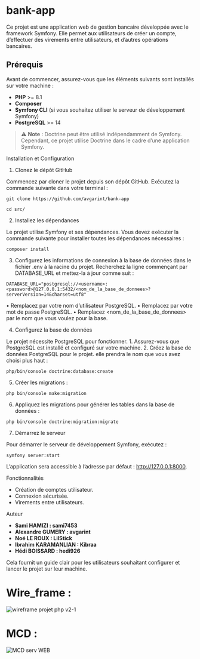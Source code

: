 # bank-app

Ce projet est une application web de gestion bancaire développée avec le framework Symfony. Elle permet aux utilisateurs de créer un compte, d’effectuer des virements entre utilisateurs, et d’autres opérations bancaires.

## Prérequis

Avant de commencer, assurez-vous que les éléments suivants sont installés sur votre machine :  
- **PHP** >= 8.1  
- **Composer**  
- **Symfony CLI** (si vous souhaitez utiliser le serveur de développement Symfony)  
- **PostgreSQL** >= 14  

> ⚠️ **Note** : Doctrine peut être utilisé indépendamment de Symfony. Cependant, ce projet utilise Doctrine dans le cadre d’une application Symfony.  


Installation et Configuration

1. Clonez le dépôt GitHub

Commencez par cloner le projet depuis son dépôt GitHub. Exécutez la commande suivante dans votre terminal :

```
git clone https://github.com/avgarint/bank-app
```
```
cd src/
```
2. Installez les dépendances

Le projet utilise Symfony et ses dépendances. Vous devez exécuter la commande suivante pour installer toutes les dépendances nécessaires :

```
composer install
```

3.	Configurez les informations de connexion à la base de données dans le fichier .env à la racine du projet. Recherchez la ligne commençant par DATABASE_URL et mettez-la à jour comme suit :
```
DATABASE_URL="postgresql://<username>:<password>@127.0.0.1:5432/<nom_de_la_base_de_donnees>?serverVersion=14&charset=utf8"
```
•	Remplacez <username> par votre nom d’utilisateur PostgreSQL.
•	Remplacez <password> par votre mot de passe PostgreSQL.
•	Remplacez <nom_de_la_base_de_donnees> par le nom que vous voulez pour la base.

4. Configurez la base de données

Le projet nécessite PostgreSQL pour fonctionner.
	1.	Assurez-vous que PostgreSQL est installé et configuré sur votre machine.
	2.	Créez la base de données PostgreSQL pour le projet. elle prendra le nom que vous avez choisi plus haut :
 
```
php/bin/console doctrine:database:create
```

5.	Créer les migrations  :
```
php bin/console make:migration
```

6.	Appliquez les migrations pour générer les tables dans la base de données :
```
php bin/console doctrine:migration:migrate
```
7. Démarrez le serveur

Pour démarrer le serveur de développement Symfony, exécutez :
```
symfony server:start
```
L’application sera accessible à l’adresse par défaut : http://127.0.0.1:8000.

Fonctionnalités

- Création de comptes utilisateur.
- Connexion sécurisée.
- Virements entre utilisateurs.


Auteur
- **Sami HAMIZI : sami7453**
- **Alexandre GUMERY : avgarint**
- **Noé LE ROUX : LilStick**
- **Ibrahim KARAMANLIAN : Kibraa**
- **Hédi BOISSARD : hedi926**

Cela fournit un guide clair pour les utilisateurs souhaitant configurer et lancer le projet sur leur machine.

# Wire_frame :

![wireframe projet php v2-1](https://github.com/user-attachments/assets/1915628c-493e-4182-a56b-121204ab9d71)

# MCD :

![MCD serv WEB](https://github.com/user-attachments/assets/b27bb185-8acf-4da9-a419-b80d8f4497c8)
